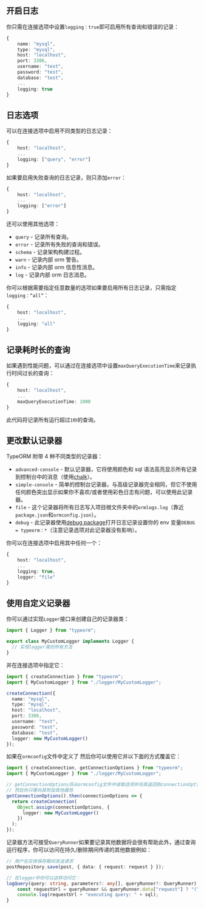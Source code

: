 ## 开启日志

你只需在连接选项中设置`logging：true`即可启用所有查询和错误的记录：

```typescript
{
    name: "mysql",
    type: "mysql",
    host: "localhost",
    port: 3306,
    username: "test",
    password: "test",
    database: "test",
    ...
    logging: true
}
```

## 日志选项

可以在连接选项中启用不同类型的日志记录：

```typescript
{
    host: "localhost",
    ...
    logging: ["query", "error"]
}
```

如果要启用失败查询的日志记录，则只添加`error`：

```typescript
{
    host: "localhost",
    ...
    logging: ["error"]
}
```

还可以使用其他选项：

- `query` - 记录所有查询。
- `error` - 记录所有失败的查询和错误。
- `schema` - 记录架构构建过程。
- `warn` - 记录内部 orm 警告。
- `info` - 记录内部 orm 信息性消息。
- `log` - 记录内部 orm 日志消息。

你可以根据需要指定任意数量的选项如果要启用所有日志记录，只需指定`logging：“all”`：

```typescript
{
    host: "localhost",
    ...
    logging: "all"
}
```

## 记录耗时长的查询

如果遇到性能问题，可以通过在连接选项中设置`maxQueryExecutionTime`来记录执行时间过长的查询：

```typescript
{
    host: "localhost",
    ...
    maxQueryExecutionTime: 1000
}
```

此代码将记录所有运行超过`1秒`的查询。

## 更改默认记录器

TypeORM 附带 4 种不同类型的记录器：

- `advanced-console` - 默认记录器，它将使用颜色和 sql 语法高亮显示所有记录到控制台中的消息（使用[chalk](https://github.com/chalk/chalk)）。
- `simple-console` - 简单的控制台记录器，与高级记录器完全相同，但它不使用任何颜色突出显示如果你不喜欢/或者使用彩色日志有问题，可以使用此记录器。
- `file` - 这个记录器将所有日志写入项目根文件夹中的`ormlogs.log`（靠近`package.json`和`ormconfig.json`）。
- `debug` - 此记录器使用[debug package](https://github.com/visionmedia/debug)打开日志记录设置你的 env 变量`DEBUG = typeorm：*`（注意记录选项对此记录器没有影响）。

你可以在连接选项中启用其中任何一个：

```typescript
{
    host: "localhost",
    ...
    logging: true,
    logger: "file"
}
```

## 使用自定义记录器

你可以通过实现`Logger`接口来创建自己的记录器类：

```typescript
import { Logger } from "typeorm";

export class MyCustomLogger implements Logger {
  // 实现logger类的所有方法
}
```

并在连接选项中指定它：

```typescript
import { createConnection } from "typeorm";
import { MyCustomLogger } from "./logger/MyCustomLogger";

createConnection({
  name: "mysql",
  type: "mysql",
  host: "localhost",
  port: 3306,
  username: "test",
  password: "test",
  database: "test",
  logger: new MyCustomLogger()
});
```

如果在`ormconfig`文件中定义了 然后你可以使用它并以下面的方式覆盖它：

```typescript
import { createConnection, getConnectionOptions } from "typeorm";
import { MyCustomLogger } from "./logger/MyCustomLogger";

// getConnectionOptions将从ormconfig文件中读取选项并将其返回到connectionOptions对象中，
// 然后你只需向其附加其他属性
getConnectionOptions().then(connectionOptions => {
  return createConnection(
    Object.assign(connectionOptions, {
      logger: new MyCustomLogger()
    })
  );
});
```

记录器方法可接受`QueryRunner`如果要记录其他数据将会很有帮助此外，通过查询运行程序，你可以访问在持久/删除期间传递的其他数据例如：

```typescript
// 用户在实体保存期间发送请求
postRepository.save(post, { data: { request: request } });

// 在logger中你可以这样访问它：
logQuery(query: string, parameters?: any[], queryRunner?: QueryRunner) {
    const requestUrl = queryRunner && queryRunner.data["request"] ? "(" + queryRunner.data["request"].url + ") " : "";
    console.log(requestUrl + "executing query: " + sql);
}
```
